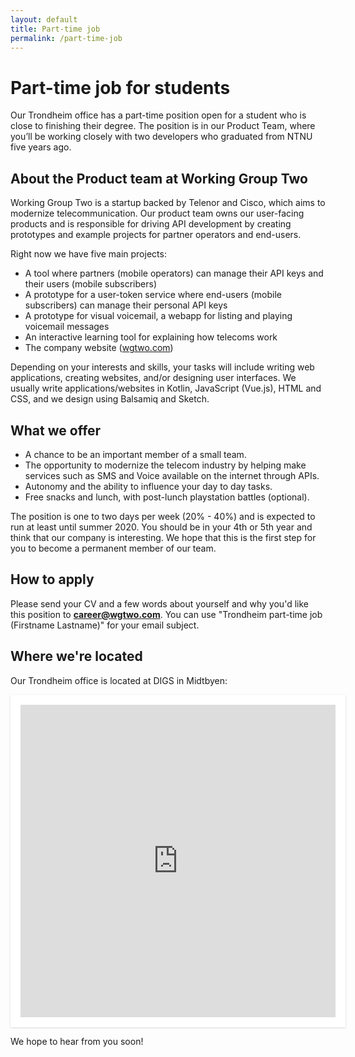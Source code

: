 ```yaml
---
layout: default
title: Part-time job
permalink: /part-time-job
---
```


# Part-time job for students

Our Trondheim office has a part-time position open for
a student who is close to finishing their degree.
The position is in our Product Team, where you’ll be working
closely with two developers who graduated from NTNU five years ago.

## About the Product team at Working Group Two
Working Group Two is a startup backed by Telenor and Cisco, which aims to modernize telecommunication.
Our product team owns our user-facing products and is responsible for
driving API development by creating prototypes and
example projects for partner operators and end-users.

Right now we have five main projects:

* A tool where partners (mobile operators) can manage their API keys and their users (mobile subscribers)
* A prototype for a user-token service where end-users (mobile subscribers) can manage their personal API keys
* A prototype for visual voicemail, a webapp for listing and playing voicemail messages
* An interactive learning tool for explaining how telecoms work
* The company website ([wgtwo.com](/))

Depending on your interests and skills, your tasks will include writing
web applications, creating websites, and/or designing user interfaces.
We usually write applications/websites in Kotlin, JavaScript (Vue.js),
HTML and CSS, and we design using Balsamiq and Sketch.

## What we offer
* A chance to be an important member of a small team.
* The opportunity to modernize the telecom industry by helping make services
  such as SMS and Voice available on the internet through APIs.
* Autonomy and the ability to influence your day to day tasks.
* Free snacks and lunch, with post-lunch playstation battles (optional).

The position is one to two days per week (20% - 40%) and is expected to run at least until summer 2020.
You should be in your 4th or 5th year and think that our company is interesting.
We hope that this is the first step for you to become a permanent member of our team.

## How to apply
Please send your CV and a few words about yourself and why you'd
like this position to **career@wgtwo.com**.
You can use "Trondheim part-time job (Firstname Lastname)" for your email subject.

## Where we're located

Our Trondheim office is located at DIGS in Midtbyen:

<iframe
    src="https://maps.google.com/maps?q=krambugata%202&amp;t=&amp;z=13&amp;ie=UTF8&amp;iwloc=&amp;output=embed"
    width="100%" height="500" frameborder="0" scrolling="no" marginheight="0" marginwidth="0"
    style="padding:16px;background:#fff;box-shadow: 0 1px 3px rgba(0,0,0,0.15);">
</iframe>

We hope to hear from you soon!
